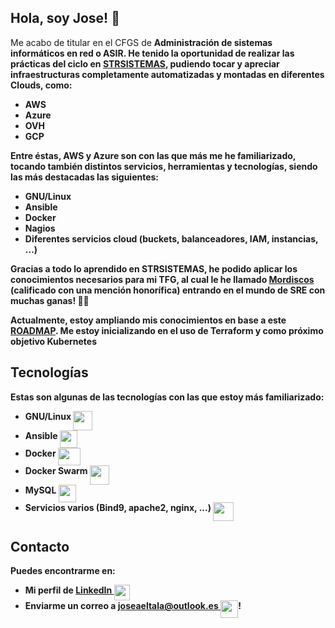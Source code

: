 ## Hola, soy Jose! 👋 
Me acabo de titular en el CFGS de <b>Administración de sistemas informáticos en red o ASIR<b/>. He tenido la oportunidad de realizar las prácticas del ciclo en [STRSISTEMAS](https://www.strsistemas.com/), pudiendo tocar y apreciar infraestructuras completamente automatizadas y montadas en diferentes Clouds, como:
<b>
 - AWS
 - Azure
 - OVH
 - GCP</b>

Entre éstas, AWS y Azure son con las que más me he familiarizado, tocando también distintos servicios, herramientas y tecnologías, siendo las más destacadas las siguientes:
 <b>
 - GNU/Linux
 - Ansible
 - Docker
 - Nagios
 - Diferentes servicios cloud </b>(buckets, balanceadores, IAM, instancias, ...)

Gracias a todo lo aprendido en STRSISTEMAS, he podido aplicar los conocimientos necesarios para mi TFG, al cual le he llamado [Mordiscos](https://github.com/joseaeltala/mordiscos) <b>(calificado con una mención honorífica)</b> entrando en el mundo de **SRE** con muchas ganas! 💪🏻

Actualmente, estoy ampliando mis conocimientos en base a este **[ROADMAP](https://roadmap.sh/devops)**. Me estoy inicializando en el uso de <b>Terraform</b> y como próximo objetivo <b>Kubernetes</b>


## Tecnologías

Estas son algunas de las tecnologías con las que estoy más familiarizado:
 - GNU/Linux <img src="https://icons.iconarchive.com/icons/osullivanluke/orb-os-x/256/Terminal-icon.png" width="31" height="31" align="top"/>
 - Ansible <img src="https://onthedock.github.io/images/ansible.png" width="28" height="28" align="top"/>
 - Docker <img src="https://www.underworldcode.org/content/images/size/w600/2020/08/Moby-logo-1.png" width="36" height="28" align="top"/>
 - Docker Swarm <img src="https://ih1.redbubble.net/image.249981913.5811/flat,128x128,075,t.u4.jpg" width="31" height="31" align="top"/>
 - MySQL <img src="https://net-load.com/wp-content/uploads/2015/03/mysql.png" width="28" height="28" align="top"/>
 - Servicios varios (Bind9, apache2, nginx, ...) <img src="https://pbs.twimg.com/media/DkxA7rgVAAAQ917.png" width="33" height="30" align="top"/>

## Contacto

Puedes encontrarme en:
 - Mi perfil de [LinkedIn <img src="https://image.flaticon.com/icons/png/512/174/174857.png" width="25" height="25" align="top"/>](https://www.linkedin.com/in/Joseaeltala)
 - Enviarme un correo a [joseaeltala@outlook.es <img src="https://img.icons8.com/ios-filled/452/apple-mail.png" width="28" height="28" align="top"/>]( mailto:joseaeltala@outlook.es?cc=joseaeltala@gmail.com)!
